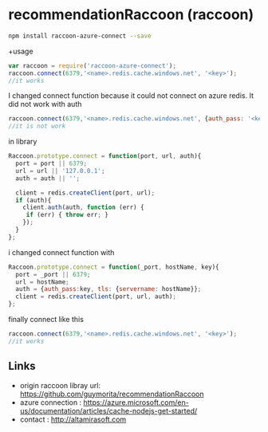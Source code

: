 # recommendationRaccoon (raccoon)

``` bash
npm install raccoon-azure-connect --save
```

+usage
``` js
var raccoon = require('raccoon-azure-connect');
raccoon.connect(6379,'<name>.redis.cache.windows.net', '<key>');
//it works
```




I changed connect function because it could not connect on azure redis.
It did not work with auth
``` js
raccoon.connect(6379,'<name>.redis.cache.windows.net', {auth_pass: '<key>', tls: {servername: '<name>.redis.cache.windows.net'}});
//it is not work
```

in library
``` js
Raccoon.prototype.connect = function(port, url, auth){
  port = port || 6379;
  url = url || '127.0.0.1';
  auth = auth || '';

  client = redis.createClient(port, url);
  if (auth){
    client.auth(auth, function (err) {
     if (err) { throw err; }
    });
  }
};
```


i changed connect function with
``` js
Raccoon.prototype.connect = function(_port, hostName, key){
  port = _port || 6379;
  url = hostName;
  auth = {auth_pass:key, tls: {servername: hostName}};
  client = redis.createClient(port, url, auth);
};
```

finally connect like this
``` js
raccoon.connect(6379,'<name>.redis.cache.windows.net', '<key>');
//it works
```

## Links
+ origin raccoon libray url: <a href="https://github.com/guymorita/recommendationRaccoon" target="_blank">https://github.com/guymorita/recommendationRaccoon</a>
+ azure connection : <a href="https://azure.microsoft.com/en-us/documentation/articles/cache-nodejs-get-started/" target="_blank">https://azure.microsoft.com/en-us/documentation/articles/cache-nodejs-get-started/</a>
+ contact : <a href="http://altamirasoft.com" target="_blank">http://altamirasoft.com</a>
